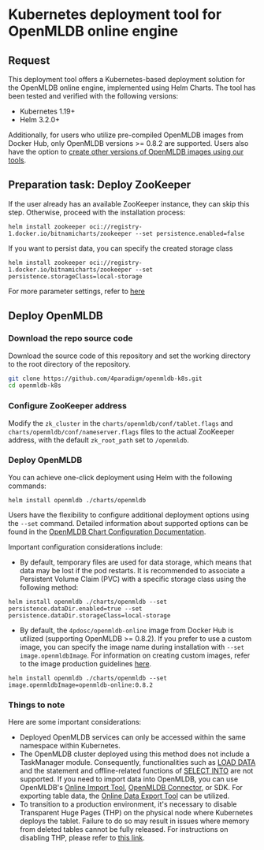 # Kubernetes deployment tool for OpenMLDB online engine
## Request
This deployment tool offers a Kubernetes-based deployment solution for the OpenMLDB online engine, implemented using Helm Charts. The tool has been tested and verified with the following versions:

- Kubernetes 1.19+
- Helm 3.2.0+

Additionally, for users who utilize pre-compiled OpenMLDB images from Docker Hub, only OpenMLDB versions >= 0.8.2 are supported. Users also have the option to [create other versions of OpenMLDB images using our tools](https://chat.openai.com/c/docker/README.md).

## Preparation task: Deploy ZooKeeper
If the user already has an available ZooKeeper instance, they can skip this step. Otherwise, proceed with the installation process:

```
helm install zookeeper oci://registry-1.docker.io/bitnamicharts/zookeeper --set persistence.enabled=false
```
If you want to persist data, you can specify the created storage class

```
helm install zookeeper oci://registry-1.docker.io/bitnamicharts/zookeeper --set persistence.storageClass=local-storage
```
For more parameter settings, refer to [here](https://github.com/bitnami/charts/tree/main/bitnami/zookeeper)

## Deploy OpenMLDB

### Download the repo source code

Download the source code of this repository and set the working directory to the root directory of the repository.

```bash
git clone https://github.com/4paradigm/openmldb-k8s.git
cd openmldb-k8s
```

### Configure ZooKeeper address

Modify the `zk_cluster` in the `charts/openmldb/conf/tablet.flags` and `charts/openmldb/conf/nameserver.flags` files to the actual ZooKeeper address, with the default `zk_root_path` set to `/openmldb`.

###  Deploy OpenMLDB
You can achieve one-click deployment using Helm with the following commands:
```
helm install openmldb ./charts/openmldb
```
Users have the flexibility to configure additional deployment options using the `--set` command. Detailed information about supported options can be found in the [OpenMLDB Chart Configuration Documentation](https://chat.openai.com/c/charts/openmldb/README.md).

Important configuration considerations include:

- By default, temporary files are used for data storage, which means that data may be lost if the pod restarts. It is recommended to associate a Persistent Volume Claim (PVC) with a specific storage class using the following method:

```
helm install openmldb ./charts/openmldb --set persistence.dataDir.enabled=true --set  persistence.dataDir.storageClass=local-storage
```

- By default, the `4pdosc/openmldb-online` image from Docker Hub is utilized (supporting OpenMLDB >= 0.8.2). If you prefer to use a custom image, you can specify the image name during installation with `--set image.openmldbImage`. For information on creating custom images, refer to the image production guidelines [here](https://chat.openai.com/c/docker/README.md).

```
helm install openmldb ./charts/openmldb --set image.openmldbImage=openmldb-online:0.8.2
```
### Things to note

Here are some important considerations:

- Deployed OpenMLDB services can only be accessed within the same namespace within Kubernetes.
- The OpenMLDB cluster deployed using this method does not include a TaskManager module. Consequently, functionalities such as [LOAD DATA](https://openmldb.ai/docs/en/main/openmldb_sql/dml/LOAD_DATA_STATEMENT.html) and the statement and offline-related functions of [SELECT INTO](https://openmldb.ai/docs/en/main/openmldb_sql/dql/SELECT_INTO_STATEMENT.html) are not supported. If you need to import data into OpenMLDB, you can use OpenMLDB's [Online Import Tool](https://openmldb.ai/docs/en/main/tutorial/data_import.html), [OpenMLDB Connector](https://openmldb.ai/docs/en/main/integration/online_datasources/index.html), or SDK. For exporting table data, the [Online Data Export Tool](https://openmldb.ai/docs/en/main/tutorial/data_export.html) can be utilized.
- To transition to a production environment, it's necessary to disable Transparent Huge Pages (THP) on the physical node where Kubernetes deploys the tablet. Failure to do so may result in issues where memory from deleted tables cannot be fully released. For instructions on disabling THP, please refer to [this link](https://openmldb.ai/docs/en/main/deploy/install_deploy.html#thp-transparent-huge-pages).
